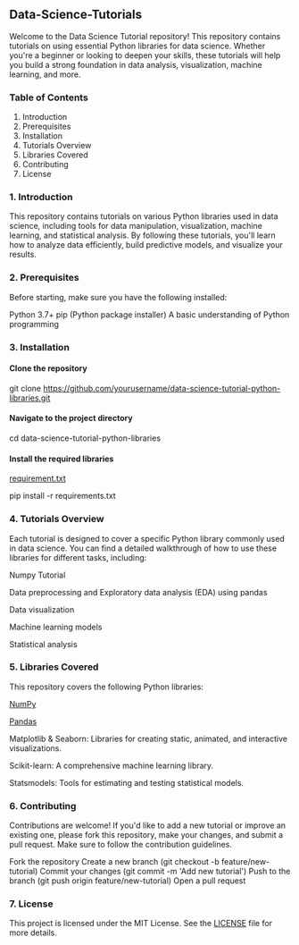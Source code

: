 ## Data-Science-Tutorials

Welcome to the Data Science Tutorial repository! This repository contains tutorials on using essential Python libraries for data science. 
Whether you're a beginner or looking to deepen your skills, these tutorials will help you build a strong foundation in data analysis, visualization, machine learning, and more.

### Table of Contents
1. Introduction
2. Prerequisites
3. Installation
4. Tutorials Overview
5. Libraries Covered
6. Contributing
7. License

### 1. Introduction
This repository contains tutorials on various Python libraries used in data science, including tools for data manipulation, visualization, machine learning, and statistical analysis. 
By following these tutorials, you'll learn how to analyze data efficiently, build predictive models, and visualize your results.

### 2. Prerequisites
Before starting, make sure you have the following installed:

Python 3.7+
pip (Python package installer)
A basic understanding of Python programming 

### 3.  Installation
#### Clone the repository
git clone https://github.com/yourusername/data-science-tutorial-python-libraries.git

#### Navigate to the project directory
cd data-science-tutorial-python-libraries

#### Install the required libraries
[requirement.txt](https://github.com/Iqubal121/Data-Science-Tutorials/blob/3a0d490112da3f7e8b5e7bd87ade955d09613576/requirement.txt)

pip install -r requirements.txt

### 4. Tutorials Overview
Each tutorial is designed to cover a specific Python library commonly used in data science. You can find a detailed walkthrough of how to use these libraries for different tasks, including:

Numpy Tutorial 

Data preprocessing and  Exploratory data analysis (EDA) using pandas

Data visualization

Machine learning models

Statistical analysis

### 5. Libraries Covered
This repository covers the following Python libraries:

[NumPy](https://github.com/Iqubal121/Data-Science-Tutorials/blob/79307618b1d50a288e29b0749ff95a7d878d5d6e/Numpy_tutorial.ipynb)

[Pandas](https://github.com/Iqubal121/Data-Science-Tutorials/blob/b6932d78110ab21f6c3391c89a4e86bfb38fa11f/Pandas_Tutorial.ipynb)

Matplotlib & Seaborn: Libraries for creating static, animated, and interactive visualizations.

Scikit-learn: A comprehensive machine learning library.

Statsmodels: Tools for estimating and testing statistical models.

### 6. Contributing
Contributions are welcome! If you'd like to add a new tutorial or improve an existing one, please fork this repository, make your changes, and submit a pull request. Make sure to follow the contribution guidelines.

Fork the repository
Create a new branch (git checkout -b feature/new-tutorial)
Commit your changes (git commit -m 'Add new tutorial')
Push to the branch (git push origin feature/new-tutorial)
Open a pull request

### 7. License
This project is licensed under the MIT License. See the [LICENSE](https://github.com/Iqubal121/Data-Science-Tutorials/blob/e459a2275ec8a3e703b31d9c629ec8e83bb142a7/LICIENCE) file for more details.



